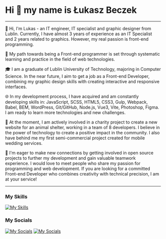Hi 👋 my name is Łukasz Beczek
================================

<hr/>

👋 Hi, I'm Lukas - an IT engineer, IT specialist and graphic designer from Lublin. Currently, I have almost 3 years of experience as an IT Specialist and 2 years related to graphics. However, my real passion is front-end programming.

🚀 My path towards being a Front-end programmer is set through systematic learning and practice in the field of web technologies.

🎓 I am a graduate of Lublin University of Technology, majoring in Computer Science. In the near future, I aim to get a job as a Front-end Developer, combining my graphic design skills with creating interactive and responsive interfaces.

🌐 In my development process, I have acquired and am constantly developing skills in: JavaScript, SCSS, HTML5, CSS3, Gulp, Webpack, Babel, BEM, WordPress, Git/GitHub, Node.js, Vue3, Vite, Photoshop, Figma. I am ready to learn more technologies and new challenges.

💼 At the moment, I am actively involved in a charity project to create a new website for an animal shelter, working in a team of 8 developers. I believe in the power of technology to create a positive impact in the community. I also have behind me my first semi-commercial project created for mobile wedding services.

🤝 I'm eager to make new connections by getting involved in open source projects to further my development and gain valuable teamwork experience. I would love to meet people who share my passion for programming and web development. If you are looking for a committed Front-end Developer who combines creativity with technical precision, I am at your service!

<hr/>

### My Skills

[![My Skills](https://skillicons.dev/icons?i=js,html,css,sass,gulp,babel,webpack,vite,vue,nodejs,git,github,php,wordpress,ps,figma)]()


### My Socials

[![My Socials](https://skillicons.dev/icons?i=github)](https://github.com/rluki99)
[![My Socials](https://skillicons.dev/icons?i=linkedin)](https://www.linkedin.com/in/rluki99/)

